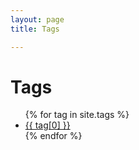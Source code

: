 ```yaml
---
layout: page
title: Tags 

---
```


<div class="page-content wc-container">
	<div class="post post-content">
		<h1>Tags</h1>  
		<ul>
			{% for tag in site.tags %}
			<li><a class="post-content" href="{{ '/tag/' | append:tag[0] | relative_url }}">{{ tag[0] }}</a></li>
			{% endfor %}
		</ul>
	</div>
</div>

